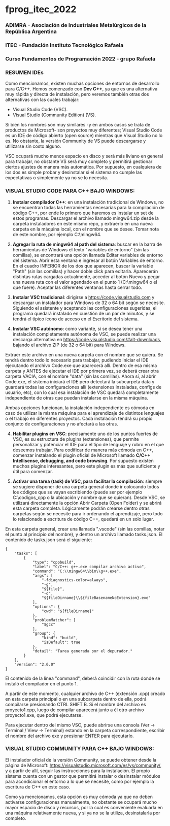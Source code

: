# fprog_itec_2022
### ADIMRA - Asociación de Industriales Metalúrgicos de la República Argentina
### ITEC - Fundación Instituto Tecnológico Rafaela
### Curso Fundamentos de Programación 2022 - grupo Rafaela

### RESUMEN IDEs

Como mencionamos, existen muchas opciones de entornos de desarrollo para C/C++. Hemos comenzado con **Dev C++**, ya que es una alternativa muy rápida y directa de instalación, pero veremos también otras dos alternativas con las cuales trabajar:

* Visual Studio Code (VSC).
* Visual Studio (Community Edition) (VS).

Si bien los nombres son muy similares -y en ambos casos se trata de productos de Microsoft- son proyectos muy diferentes; Visual Studio Code es un IDE de código abierto (open source) mientras que Visual Studio no lo es. No obstante, la versión Community de VS puede descargarse y utilizarse sin costo alguno.

VSC ocupará mucho menos espacio en disco y será más liviano en general para trabajar, no obstante VS será muy completo y permitirá gestionar ciertos ajustes de manera más automática. Por supuesto, en cualquiera de los dos es simple probar y desinstalar si el sistema no cumple las expectativas o simplemente ya no se lo necesita.

### VISUAL STUDIO CODE PARA C++ BAJO WINDOWS:

1. **Instalar compilador C++**: en una instalación tradicional de Windows, no se encuentran todas las herramientas necesarias para la compilación de código C++, por ende lo primero que haremos es instalar un set de estos programas. Descargar el archivo llamado mingw64.zip desde la carpeta instaladores en este mismo repo, y extraerlo en una nueva carpeta en la máquina local, con el nombre que se desee. Tomar nota de este nombre, por ejemplo C:\mingw64.

2. **Agregar la ruta de mingw64 al path del sistema**: buscar en la barra de herramientas de Windows el texto "variables de entorno" (sin las comillas), se encontrará una opción llamada Editar variables de entorno del sistema. Abrir esta ventana e ingresar al botón Variables de entorno. En el cuadro INFERIOR de los dos que aparecen, buscar la variable "Path" (sin las comillas) y hacer doble click para editarla. Aparecerán distintas rutas cargadas actualmente, acceder al botón Nuevo y pegar una nueva ruta con el valor agendado en el punto 1 (C:\mingw64 o el que fuere). Aceptar las diferentes ventanas hasta cerrar todo.

2. **Instalar VSC tradicional**: dirigirse a https://code.visualstudio.com y descargar un instalador para Windows de 32 o 64 bit según se necesite. Siguiendo el asistente y aceptando las configuraciones sugeridas, el programa quedará instalado en cuestión de un par de minutos, y se tendrá el típico ícono de acceso en el Escritorio del sistema.

3. **Instalar VSC autónomo**: como variante, si se desea tener una instalación completamente autónoma de VSC, se puede realizar una descarga alternativa en https://code.visualstudio.com/#alt-downloads, bajando el archivo ZIP (de 32 o 64 bit) para Windows. 

Extraer este archivo en una nueva carpeta con el nombre que se quiera. Se tendrá dentro todo lo necesario para trabajar, pudiendo iniciar el IDE ejecutando el archivo Code.exe que aparecerá allí. Dentro de esa misma carpeta y ANTES de ejecutar el IDE por primera vez, se deberá crear otra carpeta VACIA, con el nombre "data" (sin las comillas). Ahora sí, al abrir Code.exe, el sistema iniciará el IDE pero detectará la subcarpeta data y guardará todas las configuraciones allí (extensiones instaladas, configs de usuario, etc), con lo cual esa instalación de VSC quedará completamente independiente de otras que puedan instalarse en la misma máquina.

Ambas opciones funcionan, la instalación independiente es cómoda en caso de utilizar la misma máquina para el aprendizaje de distintos lenguajes o el trabajo en diferentes proyectos. Cada instalación tendrá su propio conjunto de configuraciones y no afectará a las otras.

4. **Habilitar plugins en VSC**: precisamente uno de los puntos fuertes de VSC, es su estructura de plugins (extensiones), que permite personalizar y potenciar el IDE para el tipo de lenguaje y rubro en el que deseemos trabajar. Para codificar de manera más cómoda en C++, comenzar instalando el plugin oficial de Microsoft llamado **C/C++ Intellisense, debugging, and code browsing**. Por supuesto existen muchos plugins interesantes, pero este plugin es más que suficiente y útil para comenzar.

5. **Activar una tarea (task) de VSC, para facilitar la compilación**: siempre se sugiere disponer de una carpeta general donde ir colocando todos los códigos que se vayan escribiendo (puede ser por ejemplo C:\codigos_cpp o la ubicación y nombre que se quieran). Desde VSC, se utilizará directamente la opción Abrir Carpeta (Open Folder) y se abrirá esta carpeta completa. Lógicamente podrán crearse dentro otras carpetas según se necesite para ir ordenando el aprendizaje, pero todo lo relacionado a escritura de código C++, quedará en un solo lugar.

En esta carpeta general, crear una llamada ".vscode" (sin las comillas, notar el punto al principio del nombre), y dentro un archivo llamado tasks.json. El contenido de tasks.json será el siguiente:

```
{
    "tasks": [
        {
            "type": "cppbuild",
            "label": "C/C++: g++.exe compilar archivo activo",
            "command": "C:\\mingw64\\bin\\g++.exe",
            "args": [
                "-fdiagnostics-color=always",
                "-g",
                "${file}",
                "-o",
                "${fileDirname}\\${fileBasenameNoExtension}.exe"
            ],
            "options": {
                "cwd": "${fileDirname}"
            },
            "problemMatcher": [
                "$gcc"
            ],
            "group": {
                "kind": "build",
                "isDefault": true
            },
            "detail": "Tarea generada por el depurador."
        }
    ],
    "version": "2.0.0"
}
```

El contenido de la línea "command", deberá coincidir con la ruta donde se instaló el compilador en el punto 1.

A partir de este momento, cualquier archivo de C++ (extensión .cpp) creado en esta carpeta principal o en una subcarpeta dentro de ella, podrá compilarse presionando CTRL SHIFT B. Si el nombre del archivo es proyecto1.cpp, luego de compilar aparecerá junto a él otro archivo proyecto1.exe, que podrá ejecutarse.

Para ejecutar dentro del mismo VSC, puede abrirse una consola (Ver -> Terminal / View -> Terminal) estando en la carpeta correspondiente, escribir el nombre del archivo exe y presionar ENTER para ejecutarlo.

### VISUAL STUDIO COMMUNITY PARA C++ BAJO WINDOWS:

El instalador oficial de la versión Community, se puede obtener desde la página de Microsoft: https://visualstudio.microsoft.com/es/vs/community/, y a partir de allí, seguir las instrucciones para la instalación. El propio sistema cuenta con un gestor que permitirá instalar o desinstalar módulos para acondicionar el entorno a lo que se necesite, como por ejemplo la escritura de C++ en este caso.

Como ya mencionamos, esta opción es muy cómoda ya que no deben activarse configuraciones manualmente, no obstante se ocupará mucho mayor espacio de disco y recursos, por la cual es conveniente evaluarla en una máquina relativamente nueva, y si ya no se la utiliza, desinstalarla por completo.
